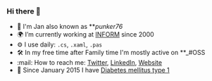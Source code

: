 ### Hi there 👋

- :man: I'm Jan also known as **_punker76_
- :earth_africa: I’m currently working at [INFORM](https://www.inform-software.com/) since 2000
- :gear: I use daily: `.cs`, `.xaml`, `.pas`
- :hammer_and_wrench: In my free time after Family time I'm mostly active on **_#OSS
- :mail: How to reach me: [Twitter](https://twitter.com/punker76), [LinkedIn](https://www.linkedin.com/in/punker76/), [Website](https://jkarger.de)
- :syringe: Since January 2015 I have [Diabetes mellitus type 1](https://en.wikipedia.org/wiki/Type_1_diabetes)

